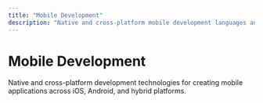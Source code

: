 ```yaml
---
title: "Mobile Development"
description: "Native and cross-platform mobile development languages and technologies for iOS and Android"
---
```


# Mobile Development

Native and cross-platform development technologies for creating mobile applications across iOS, Android, and hybrid platforms.